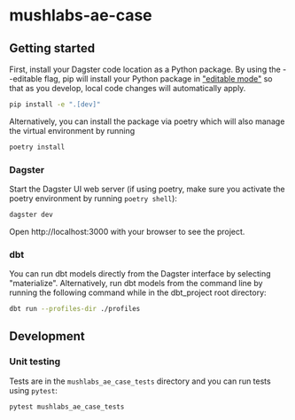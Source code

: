 # mushlabs-ae-case

## Getting started

First, install your Dagster code location as a Python package. By using the --editable flag, pip will install your Python package in ["editable mode"](https://pip.pypa.io/en/latest/topics/local-project-installs/#editable-installs) so that as you develop, local code changes will automatically apply.

```bash
pip install -e ".[dev]"
```

Alternatively, you can install the package via poetry which will also manage the virtual environment by running

```bash
poetry install
```

### Dagster

Start the Dagster UI web server (if using poetry, make sure you activate the poetry environment by running `poetry shell`):

```bash
dagster dev
```

Open http://localhost:3000 with your browser to see the project.

### dbt

You can run dbt models directly from the Dagster interface by selecting "materialize". Alternatively, run dbt models from the command line by running the following command while in the dbt_project root directory:

```bash
dbt run --profiles-dir ./profiles
```


## Development


### Unit testing

Tests are in the `mushlabs_ae_case_tests` directory and you can run tests using `pytest`:

```bash
pytest mushlabs_ae_case_tests
```
